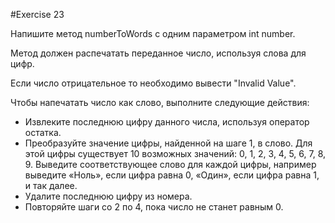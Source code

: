 #Exercise 23

Напишите метод numberToWords с одним параметром int number. 

Метод должен распечатать переданное число, используя слова для цифр.

Если число отрицательное то необходимо вывести "Invalid Value".

Чтобы напечатать число как слово, выполните следующие действия:

- Извлеките последнюю цифру данного числа, используя оператор остатка.
- Преобразуйте значение цифры, найденной на шаге 1, в слово. Для этой цифры существует 10 возможных значений: 0, 1, 2, 3, 4, 5, 6, 7, 8, 9. Выведите соответствующее слово для каждой цифры, например выведите «Ноль», если цифра равна 0, «Один», если цифра равна 1, и так далее.
- Удалите последнюю цифру из номера.
- Повторяйте шаги со 2 по 4, пока число не станет равным 0.
